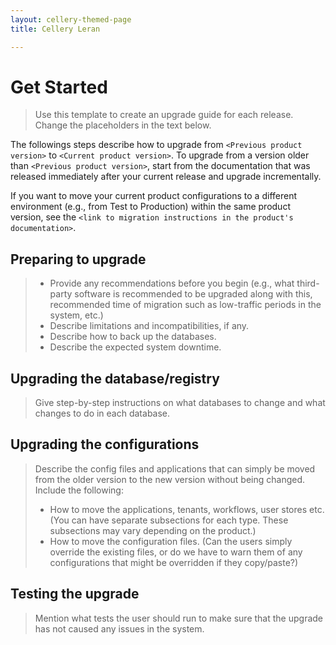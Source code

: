 ```yaml
---
layout: cellery-themed-page
title: Cellery Leran

---
```


# Get Started

> Use this template to create an upgrade guide for each release. Change the placeholders in the text below.

The followings steps describe how to upgrade from `<Previous product version>` to `<Current product version>`. To upgrade from a version older than `<Previous product version>`, start from the documentation that was released immediately after your current release and upgrade incrementally.

If you want to move your current product configurations to a different environment (e.g., from Test to Production) within the same product version, see the `<link to migration instructions in the product's documentation>`. 

## Preparing to upgrade

> - Provide any recommendations before you begin (e.g., what third-party software is recommended to be upgraded along with this, recommended time of migration such as low-traffic periods in the system, etc.)
> - Describe limitations and incompatibilities, if any.
> - Describe how to back up the databases.
> - Describe the expected system downtime.

## Upgrading the database/registry

> Give step-by-step instructions on what databases to change and what changes to do in each database.

## Upgrading the configurations

> Describe the config files and applications that can simply be moved from the older version to the new version without being changed. Include the following:
> - How to move the applications, tenants, workflows, user stores etc. (You can have separate subsections for each type. These subsections
> may vary depending on the product.)
> - How to move the configuration files. (Can the users simply override the existing files, or do we have to warn them of any configurations
> that might be overridden if they copy/paste?)

## Testing the upgrade

> Mention what tests the user should run to make sure that the upgrade has not caused any issues in the system.
